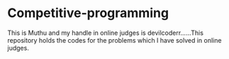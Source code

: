 # Competitive-programming

This is Muthu and my handle in online judges is devilcoderr......This repository holds the codes for the problems which I have solved in online judges.
